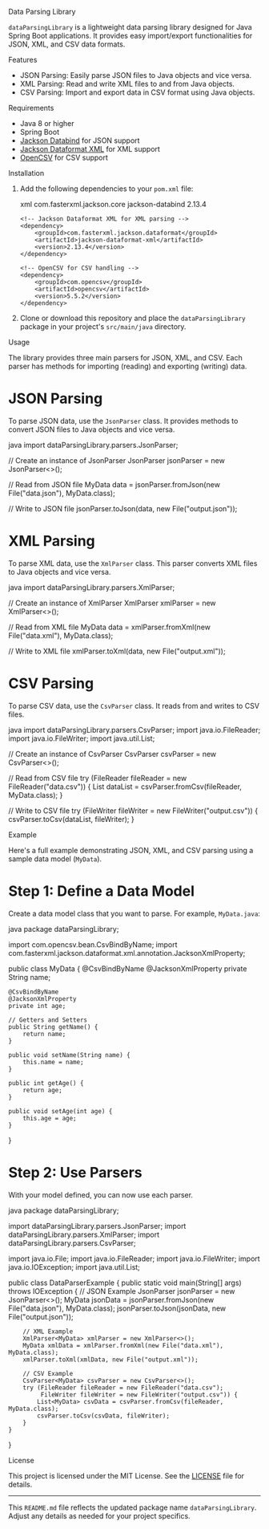 Data Parsing Library

`dataParsingLibrary` is a lightweight data parsing library designed for Java Spring Boot applications. It provides easy import/export functionalities for JSON, XML, and CSV data formats.

Features

- JSON Parsing: Easily parse JSON files to Java objects and vice versa.
- XML Parsing: Read and write XML files to and from Java objects.
- CSV Parsing: Import and export data in CSV format using Java objects.

 Requirements

- Java 8 or higher
- Spring Boot
- [Jackson Databind](https://github.com/FasterXML/jackson) for JSON support
- [Jackson Dataformat XML](https://github.com/FasterXML/jackson-dataformat-xml) for XML support
- [OpenCSV](http://opencsv.sourceforge.net/) for CSV support

 Installation

1. Add the following dependencies to your `pom.xml` file:

   xml
   <dependencies>
       <!-- Jackson for JSON handling -->
       <dependency>
           <groupId>com.fasterxml.jackson.core</groupId>
           <artifactId>jackson-databind</artifactId>
           <version>2.13.4</version>
       </dependency>

       <!-- Jackson Dataformat XML for XML parsing -->
       <dependency>
           <groupId>com.fasterxml.jackson.dataformat</groupId>
           <artifactId>jackson-dataformat-xml</artifactId>
           <version>2.13.4</version>
       </dependency>

       <!-- OpenCSV for CSV handling -->
       <dependency>
           <groupId>com.opencsv</groupId>
           <artifactId>opencsv</artifactId>
           <version>5.5.2</version>
       </dependency>
   </dependencies>
   

2. Clone or download this repository and place the `dataParsingLibrary` package in your project's `src/main/java` directory.

 Usage

The library provides three main parsers for JSON, XML, and CSV. Each parser has methods for importing (reading) and exporting (writing) data.

# JSON Parsing

To parse JSON data, use the `JsonParser` class. It provides methods to convert JSON files to Java objects and vice versa.

java
import dataParsingLibrary.parsers.JsonParser;

// Create an instance of JsonParser
JsonParser<MyData> jsonParser = new JsonParser<>();

// Read from JSON file
MyData data = jsonParser.fromJson(new File("data.json"), MyData.class);

// Write to JSON file
jsonParser.toJson(data, new File("output.json"));


# XML Parsing

To parse XML data, use the `XmlParser` class. This parser converts XML files to Java objects and vice versa.

java
import dataParsingLibrary.parsers.XmlParser;

// Create an instance of XmlParser
XmlParser<MyData> xmlParser = new XmlParser<>();

// Read from XML file
MyData data = xmlParser.fromXml(new File("data.xml"), MyData.class);

// Write to XML file
xmlParser.toXml(data, new File("output.xml"));


# CSV Parsing

To parse CSV data, use the `CsvParser` class. It reads from and writes to CSV files.

java
import dataParsingLibrary.parsers.CsvParser;
import java.io.FileReader;
import java.io.FileWriter;
import java.util.List;

// Create an instance of CsvParser
CsvParser<MyData> csvParser = new CsvParser<>();

// Read from CSV file
try (FileReader fileReader = new FileReader("data.csv")) {
    List<MyData> dataList = csvParser.fromCsv(fileReader, MyData.class);
}

// Write to CSV file
try (FileWriter fileWriter = new FileWriter("output.csv")) {
    csvParser.toCsv(dataList, fileWriter);
}


 Example

Here's a full example demonstrating JSON, XML, and CSV parsing using a sample data model (`MyData`).

# Step 1: Define a Data Model

Create a data model class that you want to parse. For example, `MyData.java`:

java
package dataParsingLibrary;

import com.opencsv.bean.CsvBindByName;
import com.fasterxml.jackson.dataformat.xml.annotation.JacksonXmlProperty;

public class MyData {
    @CsvBindByName
    @JacksonXmlProperty
    private String name;

    @CsvBindByName
    @JacksonXmlProperty
    private int age;

    // Getters and Setters
    public String getName() {
        return name;
    }

    public void setName(String name) {
        this.name = name;
    }

    public int getAge() {
        return age;
    }

    public void setAge(int age) {
        this.age = age;
    }
}


# Step 2: Use Parsers

With your model defined, you can now use each parser.

java
package dataParsingLibrary;

import dataParsingLibrary.parsers.JsonParser;
import dataParsingLibrary.parsers.XmlParser;
import dataParsingLibrary.parsers.CsvParser;

import java.io.File;
import java.io.FileReader;
import java.io.FileWriter;
import java.io.IOException;
import java.util.List;

public class DataParserExample {
    public static void main(String[] args) throws IOException {
        // JSON Example
        JsonParser<MyData> jsonParser = new JsonParser<>();
        MyData jsonData = jsonParser.fromJson(new File("data.json"), MyData.class);
        jsonParser.toJson(jsonData, new File("output.json"));

        // XML Example
        XmlParser<MyData> xmlParser = new XmlParser<>();
        MyData xmlData = xmlParser.fromXml(new File("data.xml"), MyData.class);
        xmlParser.toXml(xmlData, new File("output.xml"));

        // CSV Example
        CsvParser<MyData> csvParser = new CsvParser<>();
        try (FileReader fileReader = new FileReader("data.csv");
             FileWriter fileWriter = new FileWriter("output.csv")) {
            List<MyData> csvData = csvParser.fromCsv(fileReader, MyData.class);
            csvParser.toCsv(csvData, fileWriter);
        }
    }
}


 License

This project is licensed under the MIT License. See the [LICENSE](LICENSE) file for details.

---

This `README.md` file reflects the updated package name `dataParsingLibrary`. Adjust any details as needed for your project specifics.
